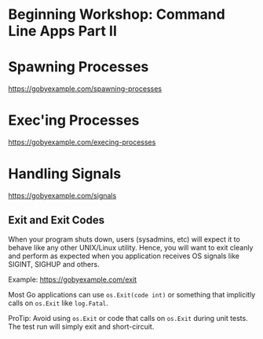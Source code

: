 # Beginning Workshop: Command Line Apps Part II 

# Spawning Processes
https://gobyexample.com/spawning-processes

# Exec'ing Processes
https://gobyexample.com/execing-processes

# Handling Signals
https://gobyexample.com/signals

## Exit and Exit Codes
When your program shuts down, users (sysadmins, etc) will expect it to behave like any other UNIX/Linux utility. Hence, you will want to exit cleanly and perform as expected when you application receives OS signals like SIGINT, SIGHUP and others.

Example: https://gobyexample.com/exit

Most Go applications can use `os.Exit(code int)` or something that implicitly calls on `os.Exit` like `log.Fatal`.

ProTip: Avoid using `os.Exit` or code that calls on `os.Exit` during unit tests. The test run will simply exit and short-circuit.